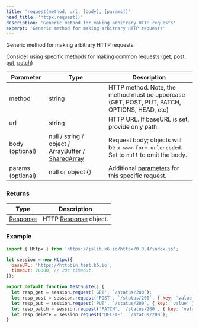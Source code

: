 ```yaml
---
title: 'request(method, url, [body], [params])'
head_title: 'httpx.request()'
description: 'Generic method for making arbitrary HTTP requests'
excerpt: 'Generic method for making arbitrary HTTP requests'
---
```


Generic method for making arbitrary HTTP requests.

Consider using specific methods for making common requests ([get](/javascript-api/v0.31/jslib/httpx/get-url-body-params), [post](/javascript-api/v0.31/jslib/httpx/post-url-body-params), [put](/javascript-api/v0.31/jslib/httpx/put-url-body-params), [patch](/javascript-api/v0.31/jslib/httpx/patch-url-body-params))

| Parameter         | Type                                                                                            | Description                                                                                 |
| ----------------- | ----------------------------------------------------------------------------------------------- | ------------------------------------------------------------------------------------------- |
| method            | string                                                                                          | HTTP method. Note, the method must be uppercase (GET, POST, PUT, PATCH, OPTIONS, HEAD, etc) |
| url               | string                                                                                          | HTTP URL. If baseURL is set, provide only path.                                             |
| body (optional)   | null / string / object / ArrayBuffer / [SharedArray](/javascript-api/v0.31/k6-data/sharedarray) | Request body; objects will be `x-www-form-urlencoded`. Set to `null` to omit the body.      |
| params (optional) | null or object {}                                                                               | Additional [parameters](/javascript-api/v0.31/k6-http/params) for this specific request.    |

### Returns

| Type                                               | Description                                                     |
| -------------------------------------------------- | --------------------------------------------------------------- |
| [Response](/javascript-api/v0.31/k6-http/response) | HTTP [Response](/javascript-api/v0.31/k6-http/response) object. |

### Example

<CodeGroup labels={[]}>

```javascript
import { Httpx } from 'https://jslib.k6.io/httpx/0.0.4/index.js';

let session = new Httpx({
  baseURL: 'https://httpbin.test.k6.io',
  timeout: 20000, // 20s timeout.
});

export default function testSuite() {
  let resp_get = session.request('GET', `/status/200`);
  let resp_post = session.request('POST', `/status/200`, { key: 'value' });
  let resp_put = session.request('PUT', `/status/200`, { key: 'value' });
  let resp_patch = session.request('PATCH', `/status/200`, { key: 'value' });
  let resp_delete = session.request('DELETE', `/status/200`);
}
```

</CodeGroup>
